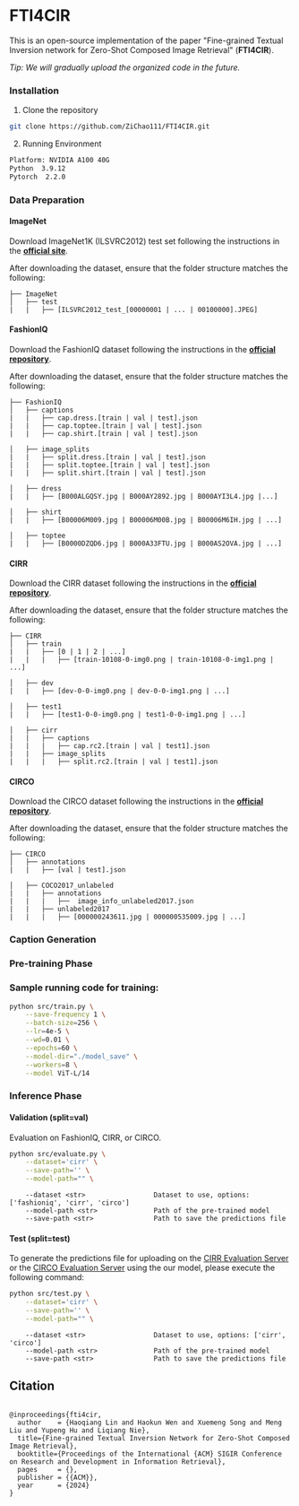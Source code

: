 # FTI4CIR

This is an open-source implementation of the paper "Fine-grained Textual Inversion network for Zero-Shot Composed Image Retrieval" (**FTI4CIR**).

*Tip: We will gradually upload the organized code in the future.*


### Installation
1. Clone the repository

```sh
git clone https://github.com/ZiChao111/FTI4CIR.git
```

2. Running Environment

```sh
Platform: NVIDIA A100 40G
Python  3.9.12
Pytorch  2.2.0
```


### Data Preparation

#### ImageNet

Download ImageNet1K (ILSVRC2012) test set following the instructions in
the [**official site**](https://image-net.org/index.php).

After downloading the dataset, ensure that the folder structure matches the following:

```
├── ImageNet
│   ├── test
|   |   ├── [ILSVRC2012_test_[00000001 | ... | 00100000].JPEG]
```

#### FashionIQ

Download the FashionIQ dataset following the instructions in
the [**official repository**](https://github.com/XiaoxiaoGuo/fashion-iq).

After downloading the dataset, ensure that the folder structure matches the following:

```
├── FashionIQ
│   ├── captions
|   |   ├── cap.dress.[train | val | test].json
|   |   ├── cap.toptee.[train | val | test].json
|   |   ├── cap.shirt.[train | val | test].json

│   ├── image_splits
|   |   ├── split.dress.[train | val | test].json
|   |   ├── split.toptee.[train | val | test].json
|   |   ├── split.shirt.[train | val | test].json

│   ├── dress
|   |   ├── [B000ALGQSY.jpg | B000AY2892.jpg | B000AYI3L4.jpg |...]

│   ├── shirt
|   |   ├── [B00006M009.jpg | B00006M00B.jpg | B00006M6IH.jpg | ...]

│   ├── toptee
|   |   ├── [B0000DZQD6.jpg | B000A33FTU.jpg | B000AS2OVA.jpg | ...]
```

#### CIRR

Download the CIRR dataset following the instructions in the [**official repository**](https://github.com/Cuberick-Orion/CIRR).

After downloading the dataset, ensure that the folder structure matches the following:

```
├── CIRR
│   ├── train
|   |   ├── [0 | 1 | 2 | ...]
|   |   |   ├── [train-10108-0-img0.png | train-10108-0-img1.png | ...]

│   ├── dev
|   |   ├── [dev-0-0-img0.png | dev-0-0-img1.png | ...]

│   ├── test1
|   |   ├── [test1-0-0-img0.png | test1-0-0-img1.png | ...]

│   ├── cirr
|   |   ├── captions
|   |   |   ├── cap.rc2.[train | val | test1].json
|   |   ├── image_splits
|   |   |   ├── split.rc2.[train | val | test1].json
```

#### CIRCO

Download the CIRCO dataset following the instructions in the [**official repository**](https://github.com/miccunifi/CIRCO).

After downloading the dataset, ensure that the folder structure matches the following:

```
├── CIRCO
│   ├── annotations
|   |   ├── [val | test].json

│   ├── COCO2017_unlabeled
|   |   ├── annotations
|   |   |   ├──  image_info_unlabeled2017.json
|   |   ├── unlabeled2017
|   |   |   ├── [000000243611.jpg | 000000535009.jpg | ...]
```



### Caption Generation



### Pre-training Phase

### Sample running code for training:

```bash
python src/train.py \
    --save-frequency 1 \
    --batch-size=256 \
    --lr=4e-5 \
    --wd=0.01 \
    --epochs=60 \
    --model-dir="./model_save" \
    --workers=8 \
    --model ViT-L/14
```

### Inference Phase

#### Validation (split=val)

Evaluation on FashionIQ, CIRR, or CIRCO.

```sh
python src/evaluate.py \
    --dataset='cirr' \
    --save-path='' \
    --model-path="" \
```

```
    --dataset <str>                 Dataset to use, options: ['fashioniq', 'cirr', 'circo']
    --model-path <str>              Path of the pre-trained model
    --save-path <str>               Path to save the predictions file
```


</details>

#### Test (split=test)

To generate the predictions file for uploading on the [CIRR Evaluation Server](https://cirr.cecs.anu.edu.au/) or the [CIRCO Evaluation Server](https://circo.micc.unifi.it/) using the our model, please execute the following command:

```sh
python src/test.py \
    --dataset='cirr' \
    --save-path='' \
    --model-path="" \
```

```
    --dataset <str>                 Dataset to use, options: ['cirr', 'circo']
    --model-path <str>              Path of the pre-trained model
    --save-path <str>               Path to save the predictions file
```

</details>




## Citation

```

@inproceedings{fti4cir,
  author    = {Haoqiang Lin and Haokun Wen and Xuemeng Song and Meng Liu and Yupeng Hu and Liqiang Nie},
  title={Fine-grained Textual Inversion Network for Zero-Shot Composed Image Retrieval},
  booktitle={Proceedings of the International {ACM} SIGIR Conference on Research and Development in Information Retrieval},
  pages     = {},
  publisher = {{ACM}},
  year      = {2024}
}


```

## 



